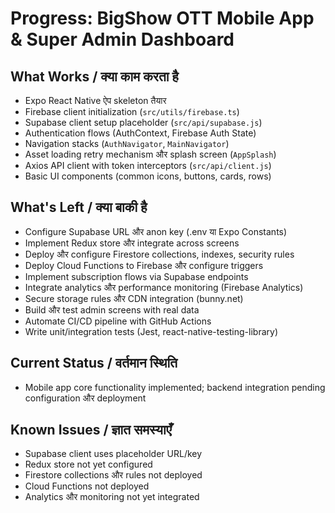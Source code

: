 # Progress: BigShow OTT Mobile App & Super Admin Dashboard

## What Works / क्या काम करता है
- Expo React Native ऐप skeleton तैयार
- Firebase client initialization (`src/utils/firebase.ts`)
- Supabase client setup placeholder (`src/api/supabase.js`)
- Authentication flows (AuthContext, Firebase Auth State)
- Navigation stacks (`AuthNavigator`, `MainNavigator`)
- Asset loading retry mechanism और splash screen (`AppSplash`)
- Axios API client with token interceptors (`src/api/client.js`)
- Basic UI components (common icons, buttons, cards, rows)

## What's Left / क्या बाकी है
- Configure Supabase URL और anon key (.env या Expo Constants)
- Implement Redux store और integrate across screens
- Deploy और configure Firestore collections, indexes, security rules
- Deploy Cloud Functions to Firebase और configure triggers
- Implement subscription flows via Supabase endpoints
- Integrate analytics और performance monitoring (Firebase Analytics)
- Secure storage rules और CDN integration (bunny.net)
- Build और test admin screens with real data
- Automate CI/CD pipeline with GitHub Actions
- Write unit/integration tests (Jest, react-native-testing-library)

## Current Status / वर्तमान स्थिति
- Mobile app core functionality implemented; backend integration pending configuration और deployment

## Known Issues / ज्ञात समस्याएँ
- Supabase client uses placeholder URL/key
- Redux store not yet configured
- Firestore collections और rules not deployed
- Cloud Functions not deployed
- Analytics और monitoring not yet integrated 